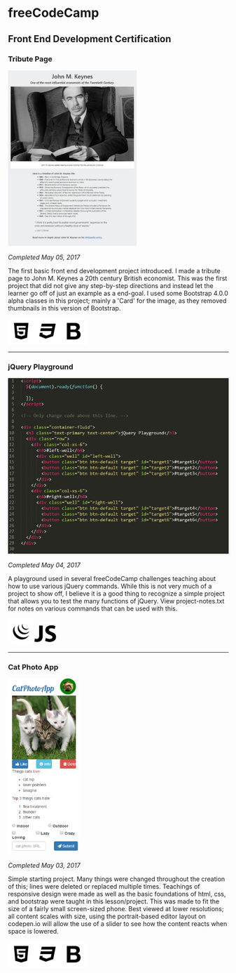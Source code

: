 # freeCodeCamp
## Front End Development Certification

### Tribute Page
<a href="https://codepen.io/Sulph/full/XRavGG/"><img src="https://raw.githubusercontent.com/Squibs/freeCodeCamp/master/Images/screenshot-tribute-page.png" height="400" alt="Screenshot of John M. Keynes tribute page."></a>

<em>Completed May 05, 2017</em>

The first basic front end development project introduced. I made a tribute page to John M. Keynes a 20th century British economist. This was the first project that did not give any step-by-step directions and instead let the learner go off of just an example as a end-goal. I used some Bootstrap 4.0.0 alpha classes in this project; mainly a 'Card' for the image, as they removed thumbnails in this version of Bootstrap.

<img src="https://raw.githubusercontent.com/Squibs/freeCodeCamp/master/Images/icon-html5.png" height="60" alt="HTML5 Icon"><img src="https://raw.githubusercontent.com/Squibs/freeCodeCamp/master/Images/icon-css3.png" height="60" alt="CSS3 Icon"><img src="https://raw.githubusercontent.com/Squibs/freeCodeCamp/master/Images/icon-bootstrap.png" height="60" alt="Bootstrap Icon">

---

### jQuery Playground
<a href="https://github.com/Squibs/freeCodeCamp/tree/master/Front%20End%20Development%20Certificaiton/jquery-playground"><img src="https://raw.githubusercontent.com/Squibs/freeCodeCamp/master/Images/screenshot-jquery-playground.png" height="400" alt="Screenshot of jQuery Playground html and jQuery source code."></a>

<em>Completed May 04, 2017</em>

A playground used in several freeCodeCamp challenges teaching about how to use various jQuery commands. While this is not very much of a project to show off, I believe it is a good thing to recognize a simple project that allows you to test the many functions of jQuery. View project-notes.txt for notes on various commands that can be used with this.

<img src="https://raw.githubusercontent.com/Squibs/freeCodeCamp/master/Images/icon-jquery.png" height="60" alt="jQuery Icon"><img src="https://raw.githubusercontent.com/Squibs/freeCodeCamp/master/Images/icon-javascript.png" height="50" alt="JavaScript Icon">

---

### Cat Photo App
<a href="https://codepen.io/Sulph/pen/qmPGwq"><img src="https://raw.githubusercontent.com/Squibs/freeCodeCamp/master/Images/screenshot-cat-photo-app.png" height="400" alt="Screenshot of a cat photo app built with html"></a>

<em>Completed May 03, 2017</em>

Simple starting project. Many things were changed throughout the creation of this; lines were deleted or replaced multiple times. Teachings of responsive design were made as well as the basic foundations of html, css, and bootstrap were taught in this lesson/project. This was made to fit the size of a fairly small screen-sized phone. Best viewed at lower resolutions; all content scales with size, using the portrait-based editor layout on codepen.io will allow the use of a slider to see how the content reacts when space is lowered.

<img src="https://raw.githubusercontent.com/Squibs/freeCodeCamp/master/Images/icon-html5.png" height="60" alt="HTML5 Icon"><img src="https://raw.githubusercontent.com/Squibs/freeCodeCamp/master/Images/icon-css3.png" height="60" alt="CSS3 Icon"><img src="https://raw.githubusercontent.com/Squibs/freeCodeCamp/master/Images/icon-bootstrap.png" height="60" alt="Bootstrap Icon">
